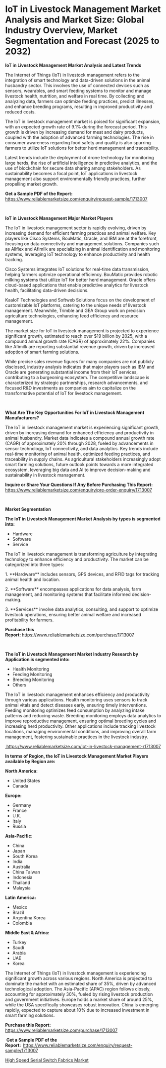 <p><h1>IoT in Livestock Management Market Analysis and Market Size: Global Industry Overview, Market Segmentation and Forecast (2025 to 2032)</h1></p><p><strong>IoT in Livestock Management Market Analysis and Latest Trends</strong></p>
<p><p>The Internet of Things (IoT) in livestock management refers to the integration of smart technology and data-driven solutions in the animal husbandry sector. This involves the use of connected devices such as sensors, wearables, and smart feeding systems to monitor and manage livestock health, nutrition, and welfare in real time. By collecting and analyzing data, farmers can optimize feeding practices, predict illnesses, and enhance breeding programs, resulting in improved productivity and reduced costs.</p><p>The IoT in livestock management market is poised for significant expansion, with an expected growth rate of 9.1% during the forecast period. This growth is driven by increasing demand for meat and dairy products, coupled with the adoption of advanced farming technologies. The rise in consumer awareness regarding food safety and quality is also spurring farmers to utilize IoT solutions for better herd management and traceability.</p><p>Latest trends include the deployment of drone technology for monitoring large herds, the rise of artificial intelligence in predictive analytics, and the use of blockchain for secure data sharing among stakeholders. As sustainability becomes a focal point, IoT applications in livestock management also support environmentally friendly practices, further propelling market growth.</p></p>
<p><strong>Get a Sample PDF of the Report:&nbsp;</strong> <a href="https://www.reliablemarketsize.com/enquiry/request-sample/1713007?utm_campaign=1872&utm_medium=2&utm_source=Github&utm_content=ia&utm_term=11012025&utm_id=iot-in-livestock-management">https://www.reliablemarketsize.com/enquiry/request-sample/1713007</a></p>
<p>&nbsp;</p>
<p><strong>IoT in Livestock Management Major Market Players</strong></p>
<p><p>The IoT in livestock management sector is rapidly evolving, driven by increasing demand for efficient farming practices and animal welfare. Key players like Cisco Systems, BouMatic, Oracle, and IBM are at the forefront, focusing on data connectivity and management solutions. Companies such as Allflex and Afimilk are specializing in animal identification and monitoring systems, leveraging IoT technology to enhance productivity and health tracking.</p><p>Cisco Systems integrates IoT solutions for real-time data transmission, helping farmers optimize operational efficiency. BouMatic provides robotic milking systems that utilize IoT for better herd management. Oracle offers cloud-based applications that enable predictive analytics for livestock health, facilitating data-driven decisions.</p><p>KaaIoT Technologies and Softweb Solutions focus on the development of customizable IoT platforms, catering to the unique needs of livestock management. Meanwhile, Trimble and GEA Group work on precision agriculture technologies, enhancing feed efficiency and resource management.</p><p>The market size for IoT in livestock management is projected to experience significant growth, estimated to reach over $19 billion by 2025, with a compound annual growth rate (CAGR) of approximately 22%. Companies like Afimilk are reporting substantial revenue growth, driven by increased adoption of smart farming solutions.</p><p>While precise sales revenue figures for many companies are not publicly disclosed, industry analysis indicates that major players such as IBM and Oracle are generating substantial income from their IoT services, contributing to a burgeoning ecosystem. The competitive landscape is characterized by strategic partnerships, research advancements, and focused R&D investments as companies aim to capitalize on the transformative potential of IoT for livestock management.</p></p>
<p>&nbsp;</p>
<p><strong>What Are The Key Opportunities For IoT in Livestock Management Manufacturers?</strong></p>
<p><p>The IoT in livestock management market is experiencing significant growth, driven by increasing demand for enhanced efficiency and productivity in animal husbandry. Market data indicates a compound annual growth rate (CAGR) of approximately 20% through 2028, fueled by advancements in sensor technology, IoT connectivity, and data analytics. Key trends include real-time monitoring of animal health, optimized feeding practices, and traceability in supply chains. As agricultural stakeholders increasingly adopt smart farming solutions, future outlook points towards a more integrated ecosystem, leveraging big data and AI to improve decision-making and sustainability in livestock management.</p></p>
<p><strong>Inquire or Share Your Questions If Any Before Purchasing This Report:</strong> <a href="https://www.reliablemarketsize.com/enquiry/pre-order-enquiry/1713007?utm_campaign=1872&utm_medium=2&utm_source=Github&utm_content=ia&utm_term=11012025&utm_id=iot-in-livestock-management">https://www.reliablemarketsize.com/enquiry/pre-order-enquiry/1713007</a></p>
<p>&nbsp;</p>
<p><strong>Market Segmentation</strong></p>
<p><strong>The IoT in Livestock Management Market Analysis by types is segmented into:</strong></p>
<p><ul><li>Hardware</li><li>Software</li><li>Service</li></ul></p>
<p><p>The IoT in livestock management is transforming agriculture by integrating technology to enhance efficiency and productivity. The market can be categorized into three types: </p><p>1. **Hardware** includes sensors, GPS devices, and RFID tags for tracking animal health and location. </p><p>2. **Software** encompasses applications for data analysis, farm management, and monitoring systems that facilitate informed decision-making. </p><p>3. **Services** involve data analytics, consulting, and support to optimize livestock operations, ensuring better animal welfare and increased profitability for farmers.</p></p>
<p><strong>Purchase this Report:&nbsp;</strong><a href="https://www.reliablemarketsize.com/purchase/1713007?utm_campaign=1872&utm_medium=2&utm_source=Github&utm_content=ia&utm_term=11012025&utm_id=iot-in-livestock-management">https://www.reliablemarketsize.com/purchase/1713007</a></p>
<p>&nbsp;</p>
<p><strong>The IoT in Livestock Management Market Industry Research by Application is segmented into:</strong></p>
<p><ul><li>Health Monitoring</li><li>Feeding Monitoring</li><li>Breeding Monitoring</li><li>Others</li></ul></p>
<p><p>The IoT in livestock management enhances efficiency and productivity through various applications. Health monitoring uses sensors to track animal vitals and detect diseases early, ensuring timely interventions. Feeding monitoring optimizes feed consumption by analyzing intake patterns and reducing waste. Breeding monitoring employs data analytics to improve reproductive management, ensuring optimal breeding cycles and increasing herd productivity. Other applications include tracking livestock locations, managing environmental conditions, and improving overall farm management, fostering sustainable practices in the livestock industry.</p></p>
<p><a href="https://www.reliablemarketsize.com/iot-in-livestock-management-r1713007?utm_campaign=1872&utm_medium=2&utm_source=Github&utm_content=ia&utm_term=11012025&utm_id=iot-in-livestock-management">&nbsp;https://www.reliablemarketsize.com/iot-in-livestock-management-r1713007</a></p>
<p><strong>In terms of Region, the IoT in Livestock Management Market Players available by Region are:</strong></p>
<p>
    <p> <strong> North America: </strong>
        <ul>
            <li>United States</li>
            <li>Canada</li>
        </ul>
        </p> 
    <p> <strong> Europe: </strong>
        <ul>
            <li>Germany</li>
            <li>France</li>
            <li>U.K.</li>
            <li>Italy</li>
            <li>Russia</li>
        </ul>
        </p> 
    <p> <strong> Asia-Pacific: </strong>
        <ul>
            <li>China</li>
            <li>Japan</li>
            <li>South Korea</li>
            <li>India</li>
            <li>Australia</li>
            <li>China Taiwan</li>
            <li>Indonesia</li>
            <li>Thailand</li>
            <li>Malaysia</li>
        </ul>
        </p> 
    <p> <strong> Latin America: </strong>
        <ul>
            <li>Mexico</li>
            <li>Brazil</li>
            <li>Argentina Korea</li>
            <li>Colombia</li>
        </ul>
        </p> 
    <p> <strong> Middle East & Africa: </strong>
        <ul>
            <li>Turkey</li>
            <li>Saudi</li>
            <li>Arabia</li>
            <li>UAE</li>
            <li>Korea</li>
        </ul>
    </p>
    </p>
<p><p>The Internet of Things (IoT) in livestock management is experiencing significant growth across various regions. North America is projected to dominate the market with an estimated share of 35%, driven by advanced technological adoption. The Asia-Pacific (APAC) region follows closely, accounting for approximately 30%, fueled by rising livestock production and government initiatives. Europe holds a market share of around 25%, while the USA specifically showcases robust innovation. China is emerging rapidly, expected to capture about 10% due to increased investment in smart farming solutions.</p></p>
<p><strong>Purchase this Report: </strong><a href="https://www.reliablemarketsize.com/purchase/1713007?utm_campaign=1872&utm_medium=2&utm_source=Github&utm_content=ia&utm_term=11012025&utm_id=iot-in-livestock-management">https://www.reliablemarketsize.com/purchase/1713007</a></p>
<p>&nbsp;<strong>Get a Sample PDF of the Report:&nbsp;&nbsp;</strong><a href="https://www.reliablemarketsize.com/enquiry/request-sample/1713007?utm_campaign=1872&utm_medium=2&utm_source=Github&utm_content=ia&utm_term=11012025&utm_id=iot-in-livestock-management">https://www.reliablemarketsize.com/enquiry/request-sample/1713007</a></p>
<p><strong></strong></p>
<p><p><a href="https://github.com/BryceTownsendr/Market-Research-Report-List-7/blob/main/high-speed-serial-switch-fabrics-market.md?utm_campaign=1872&utm_medium=2&utm_source=Github&utm_content=ia&utm_term=11012025&utm_id=iot-in-livestock-management">High Speed Serial Switch Fabrics Market</a></p></p>